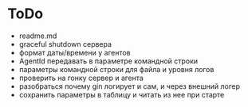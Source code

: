 ToDo
====
- readme.md
- graceful shutdown сервера
- формат даты/времени у агентов
- AgentId передавать в параметре командной строки
- параметры командной строки для файла и уровня логов
- проверить на гонку сервер и агента
- разобраться почему gin логирует и сам, и через внешний логер
- сохранить параметры в таблицу и читать из нее при старте